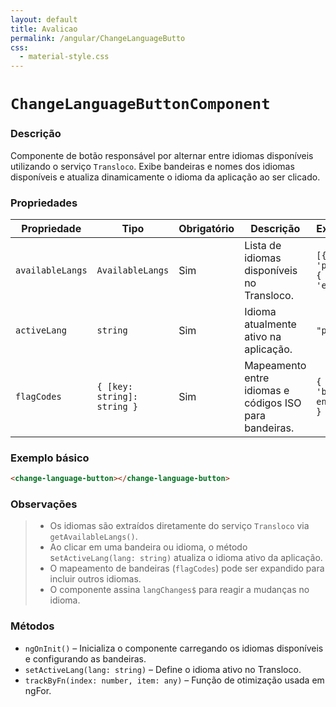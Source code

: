 ```yaml
---
layout: default
title: Avalicao
permalink: /angular/ChangeLanguageButto
css:
  - material-style.css
---
```



# `ChangeLanguageButtonComponent`

### Descrição

Componente de botão responsável por alternar entre idiomas disponíveis utilizando o serviço `Transloco`. Exibe bandeiras e nomes dos idiomas disponíveis e atualiza dinamicamente o idioma da aplicação ao ser clicado.

### Propriedades

| Propriedade     | Tipo                         | Obrigatório | Descrição                                                                | Exemplo                            |
|-----------------|------------------------------|-------------|--------------------------------------------------------------------------|------------------------------------|
| `availableLangs`| `AvailableLangs`             | Sim         | Lista de idiomas disponíveis no Transloco.                              | `[{ id: 'pt' }, { id: 'en' }]`     |
| `activeLang`    | `string`                     | Sim         | Idioma atualmente ativo na aplicação.                                   | `"pt"`                             |
| `flagCodes`     | `{ [key: string]: string }`  | Sim         | Mapeamento entre idiomas e códigos ISO para bandeiras.                  | `{ pt: 'br', en: 'us' }`           |

### Exemplo básico

```html
<change-language-button></change-language-button>
```
### Observações
> * Os idiomas são extraídos diretamente do serviço `Transloco` via `getAvailableLangs()`.
> * Ao clicar em uma bandeira ou idioma, o método s`etActiveLang(lang: string)` atualiza o idioma ativo da aplicação.
> * O mapeamento de bandeiras (`flagCodes`) pode ser expandido para incluir outros idiomas.
> * O componente assina `langChanges$` para reagir a mudanças no idioma.

### Métodos
* `ngOnInit()` – Inicializa o componente carregando os idiomas disponíveis e configurando as bandeiras.
* `setActiveLang(lang: string)` – Define o idioma ativo no Transloco.
* `trackByFn(index: number, item: any)` – Função de otimização usada em ngFor.